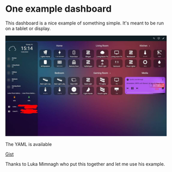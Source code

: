 # One example dashboard

This dashboard is a nice example of something simple. It's meant to be run on a tablet or display.

![Dashboard image](dashboard-1.jpg)

The YAML is available

[Gist](https://gist.github.com/lukiluki994/a6f0813ebdb593d3252996f401b9ba4d)

Thanks to Luka Mimnagh who put this together and let me use his example.
